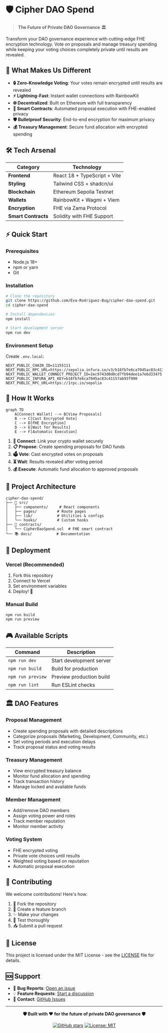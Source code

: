 # 🛡️ Cipher DAO Spend

> **The Future of Private DAO Governance** 🏛️

Transform your DAO governance experience with cutting-edge FHE encryption technology. Vote on proposals and manage treasury spending while keeping your voting choices completely private until results are revealed.

## 🚀 What Makes Us Different

- **🔒 Zero-Knowledge Voting**: Your votes remain encrypted until results are revealed
- **⚡ Lightning-Fast**: Instant wallet connections with RainbowKit
- **🌐 Decentralized**: Built on Ethereum with full transparency
- **🎯 Smart Contracts**: Automated proposal execution with FHE-enabled privacy
- **🛡️ Bulletproof Security**: End-to-end encryption for maximum privacy
- **💰 Treasury Management**: Secure fund allocation with encrypted spending

## 🛠️ Tech Arsenal

| Category | Technology |
|----------|------------|
| **Frontend** | React 18 + TypeScript + Vite |
| **Styling** | Tailwind CSS + shadcn/ui |
| **Blockchain** | Ethereum Sepolia Testnet |
| **Wallets** | RainbowKit + Wagmi + Viem |
| **Encryption** | FHE via Zama Protocol |
| **Smart Contracts** | Solidity with FHE Support |

## ⚡ Quick Start

### Prerequisites
- Node.js 18+ 
- npm or yarn
- Git

### Installation
```bash
# Clone the repository
git clone https://github.com/Eva-Rodriguez-Bug/cipher-dao-spend.git
cd cipher-dao-spend

# Install dependencies
npm install

# Start development server
npm run dev
```

### Environment Setup
Create `.env.local`:
```env
NEXT_PUBLIC_CHAIN_ID=11155111
NEXT_PUBLIC_RPC_URL=https://sepolia.infura.io/v3/b18fb7e6ca7045ac83c41157ab93f990
NEXT_PUBLIC_WALLET_CONNECT_PROJECT_ID=2ec9743d0d0cd7fb94dee1a7e6d33475
NEXT_PUBLIC_INFURA_API_KEY=b18fb7e6ca7045ac83c41157ab93f990
NEXT_PUBLIC_RPC_URL=https://1rpc.io/sepolia
```

## 🎯 How It Works

```mermaid
graph TD
    A[Connect Wallet] --> B[View Proposals]
    B --> C[Cast Encrypted Vote]
    C --> D[FHE Encryption]
    D --> E[Wait for Results]
    E --> F[Automatic Execution]
```

1. **🔗 Connect**: Link your crypto wallet securely
2. **📋 Propose**: Create spending proposals for DAO funds
3. **🗳️ Vote**: Cast encrypted votes on proposals
4. **⏳ Wait**: Results revealed after voting period
5. **💰 Execute**: Automatic fund allocation to approved proposals

## 📁 Project Architecture

```
cipher-dao-spend/
├── 🎨 src/
│   ├── components/     # React components
│   ├── pages/         # Route pages
│   ├── lib/           # Utilities & configs
│   └── hooks/         # Custom hooks
├── 📜 contracts/
│   └── CipherDaoSpend.sol  # FHE smart contract
└── 📚 docs/           # Documentation
```

## 🚀 Deployment

### Vercel (Recommended)
1. Fork this repository
2. Connect to Vercel
3. Set environment variables
4. Deploy! 🎉

### Manual Build
```bash
npm run build
npm run preview
```

## 🎮 Available Scripts

| Command | Description |
|---------|-------------|
| `npm run dev` | Start development server |
| `npm run build` | Build for production |
| `npm run preview` | Preview production build |
| `npm run lint` | Run ESLint checks |

## 🏛️ DAO Features

### Proposal Management
- Create spending proposals with detailed descriptions
- Categorize proposals (Marketing, Development, Community, etc.)
- Set voting periods and execution delays
- Track proposal status and voting results

### Treasury Management
- View encrypted treasury balance
- Monitor fund allocation and spending
- Track transaction history
- Manage locked and available funds

### Member Management
- Add/remove DAO members
- Assign voting power and roles
- Track member reputation
- Monitor member activity

### Voting System
- FHE encrypted voting
- Private vote choices until results
- Weighted voting based on reputation
- Automatic proposal execution

## 🤝 Contributing

We welcome contributions! Here's how:

1. 🍴 Fork the repository
2. 🌿 Create a feature branch
3. ✨ Make your changes
4. 🧪 Test thoroughly
5. 📤 Submit a pull request

## 📄 License

This project is licensed under the MIT License - see the [LICENSE](LICENSE) file for details.

## 🆘 Support

- 🐛 **Bug Reports**: [Open an issue](https://github.com/Eva-Rodriguez-Bug/cipher-dao-spend/issues)
- 💡 **Feature Requests**: [Start a discussion](https://github.com/Eva-Rodriguez-Bug/cipher-dao-spend/discussions)
- 📧 **Contact**: [GitHub Issues](https://github.com/Eva-Rodriguez-Bug/cipher-dao-spend/issues)

---

<div align="center">

**🛡️ Built with ❤️ for the future of private DAO governance 🛡️**

[![GitHub stars](https://img.shields.io/github/stars/Eva-Rodriguez-Bug/cipher-dao-spend?style=social)](https://github.com/Eva-Rodriguez-Bug/cipher-dao-spend)
[![License: MIT](https://img.shields.io/badge/License-MIT-yellow.svg)](https://opensource.org/licenses/MIT)

</div>